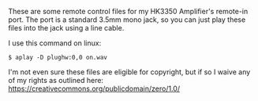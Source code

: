 These are some remote control files for my HK3350 Amplifier's remote-in port. The port is a standard 3.5mm mono jack, so you can just play these files into the jack using a line cable.

I use this command on linux:
```
$ aplay -D plughw:0,0 on.wav
```

I'm not even sure these files are eligible for copyright, but if so I waive any of my rights as outlined here: https://creativecommons.org/publicdomain/zero/1.0/